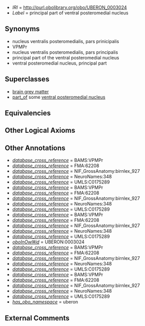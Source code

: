  * *IRI* = http://purl.obolibrary.org/obo/UBERON_0003024
 * *Label* = principal part of ventral posteromedial nucleus

## Synonyms

 * nucleus ventralis posteromedialis, pars prinicipalis
 * VPMPr
 * nucleus ventralis posteromedialis, pars principalis
 * principal part of the ventral posteromedial nucleus
 * ventral posteromedial nucleus, principal part

## Superclasses

 * [brain grey matter](../../UBERON/28/UBERON_0003528.md)
 * [part_of](../../BFO/50/BFO_0000050.md) some [ventral posteromedial nucleus](../../UBERON/45/UBERON_0002945.md)

## Equivalencies


## Other Logical Axioms


## Other Annotations

 * *[database_cross_reference](../../ef/oboInOwl#hasDbXref.md)* = BAMS:VPMPr
 * *[database_cross_reference](../../ef/oboInOwl#hasDbXref.md)* = FMA:62208
 * *[database_cross_reference](../../ef/oboInOwl#hasDbXref.md)* = NIF_GrossAnatomy:birnlex_927
 * *[database_cross_reference](../../ef/oboInOwl#hasDbXref.md)* = NeuroNames:348
 * *[database_cross_reference](../../ef/oboInOwl#hasDbXref.md)* = UMLS:C0175289
 * *[database_cross_reference](../../ef/oboInOwl#hasDbXref.md)* = BAMS:VPMPr
 * *[database_cross_reference](../../ef/oboInOwl#hasDbXref.md)* = FMA:62208
 * *[database_cross_reference](../../ef/oboInOwl#hasDbXref.md)* = NIF_GrossAnatomy:birnlex_927
 * *[database_cross_reference](../../ef/oboInOwl#hasDbXref.md)* = NeuroNames:348
 * *[database_cross_reference](../../ef/oboInOwl#hasDbXref.md)* = UMLS:C0175289
 * *[database_cross_reference](../../ef/oboInOwl#hasDbXref.md)* = BAMS:VPMPr
 * *[database_cross_reference](../../ef/oboInOwl#hasDbXref.md)* = FMA:62208
 * *[database_cross_reference](../../ef/oboInOwl#hasDbXref.md)* = NIF_GrossAnatomy:birnlex_927
 * *[database_cross_reference](../../ef/oboInOwl#hasDbXref.md)* = NeuroNames:348
 * *[database_cross_reference](../../ef/oboInOwl#hasDbXref.md)* = UMLS:C0175289
 * *[oboInOwl#id](../../id/oboInOwl#id.md)* = UBERON:0003024
 * *[database_cross_reference](../../ef/oboInOwl#hasDbXref.md)* = BAMS:VPMPr
 * *[database_cross_reference](../../ef/oboInOwl#hasDbXref.md)* = FMA:62208
 * *[database_cross_reference](../../ef/oboInOwl#hasDbXref.md)* = NIF_GrossAnatomy:birnlex_927
 * *[database_cross_reference](../../ef/oboInOwl#hasDbXref.md)* = NeuroNames:348
 * *[database_cross_reference](../../ef/oboInOwl#hasDbXref.md)* = UMLS:C0175289
 * *[database_cross_reference](../../ef/oboInOwl#hasDbXref.md)* = BAMS:VPMPr
 * *[database_cross_reference](../../ef/oboInOwl#hasDbXref.md)* = FMA:62208
 * *[database_cross_reference](../../ef/oboInOwl#hasDbXref.md)* = NIF_GrossAnatomy:birnlex_927
 * *[database_cross_reference](../../ef/oboInOwl#hasDbXref.md)* = NeuroNames:348
 * *[database_cross_reference](../../ef/oboInOwl#hasDbXref.md)* = UMLS:C0175289
 * *[has_obo_namespace](../../ce/oboInOwl#hasOBONamespace.md)* = uberon

## External Comments

